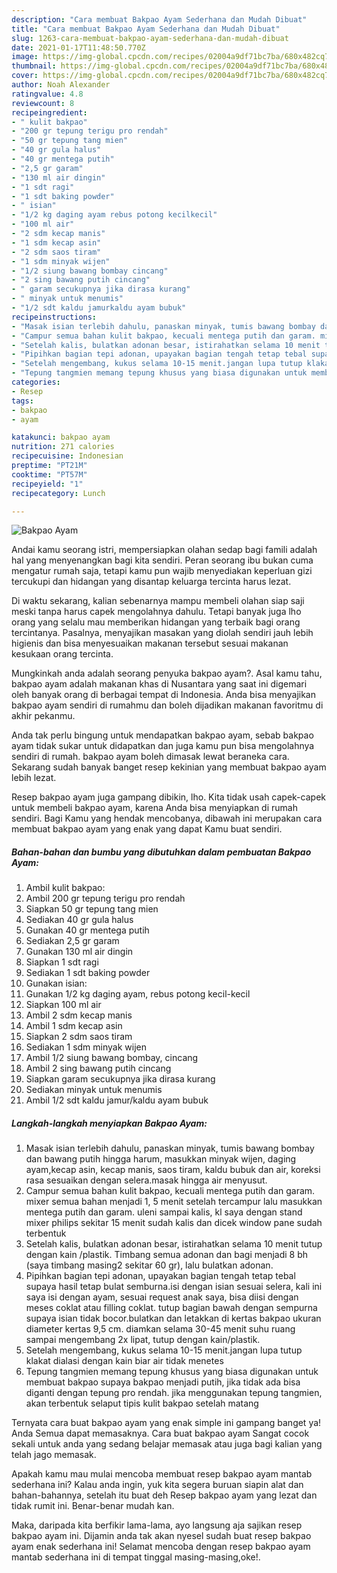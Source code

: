 ```yaml
---
description: "Cara membuat Bakpao Ayam Sederhana dan Mudah Dibuat"
title: "Cara membuat Bakpao Ayam Sederhana dan Mudah Dibuat"
slug: 1263-cara-membuat-bakpao-ayam-sederhana-dan-mudah-dibuat
date: 2021-01-17T11:48:50.770Z
image: https://img-global.cpcdn.com/recipes/02004a9df71bc7ba/680x482cq70/bakpao-ayam-foto-resep-utama.jpg
thumbnail: https://img-global.cpcdn.com/recipes/02004a9df71bc7ba/680x482cq70/bakpao-ayam-foto-resep-utama.jpg
cover: https://img-global.cpcdn.com/recipes/02004a9df71bc7ba/680x482cq70/bakpao-ayam-foto-resep-utama.jpg
author: Noah Alexander
ratingvalue: 4.8
reviewcount: 8
recipeingredient:
- " kulit bakpao"
- "200 gr tepung terigu pro rendah"
- "50 gr tepung tang mien"
- "40 gr gula halus"
- "40 gr mentega putih"
- "2,5 gr garam"
- "130 ml air dingin"
- "1 sdt ragi"
- "1 sdt baking powder"
- " isian"
- "1/2 kg daging ayam rebus potong kecilkecil"
- "100 ml air"
- "2 sdm kecap manis"
- "1 sdm kecap asin"
- "2 sdm saos tiram"
- "1 sdm minyak wijen"
- "1/2 siung bawang bombay cincang"
- "2 sing bawang putih cincang"
- " garam secukupnya jika dirasa kurang"
- " minyak untuk menumis"
- "1/2 sdt kaldu jamurkaldu ayam bubuk"
recipeinstructions:
- "Masak isian terlebih dahulu, panaskan minyak, tumis bawang bombay dan bawang putih hingga harum, masukkan minyak wijen, daging ayam,kecap asin, kecap manis, saos tiram, kaldu bubuk dan air, koreksi rasa sesuaikan dengan selera.masak hingga air menyusut."
- "Campur semua bahan kulit bakpao, kecuali mentega putih dan garam. mixer semua bahan menjadi 1, 5 menit setelah tercampur lalu masukkan mentega putih dan garam. uleni sampai kalis, kl saya dengan stand mixer philips sekitar 15 menit sudah kalis dan dicek window pane sudah terbentuk"
- "Setelah kalis, bulatkan adonan besar, istirahatkan selama 10 menit tutup dengan kain /plastik. Timbang semua adonan dan bagi menjadi 8 bh (saya timbang masing2 sekitar 60 gr), lalu bulatkan adonan."
- "Pipihkan bagian tepi adonan, upayakan bagian tengah tetap tebal supaya hasil tetap bulat semburna.isi dengan isian sesuai selera, kali ini saya isi dengan ayam, sesuai request anak saya, bisa diisi dengan meses coklat atau filling coklat. tutup bagian bawah dengan sempurna supaya isian tidak bocor.bulatkan dan letakkan di kertas bakpao ukuran diameter kertas 9,5 cm. diamkan selama 30-45 menit suhu ruang sampai mengembang 2x lipat, tutup dengan kain/plastik."
- "Setelah mengembang, kukus selama 10-15 menit.jangan lupa tutup klakat dialasi dengan kain biar air tidak menetes"
- "Tepung tangmien memang tepung khusus yang biasa digunakan untuk membuat bakpao supaya bakpao menjadi putih, jika tidak ada bisa diganti dengan tepung pro rendah. jika menggunakan tepung tangmien, akan terbentuk selaput tipis kulit bakpao setelah matang"
categories:
- Resep
tags:
- bakpao
- ayam

katakunci: bakpao ayam 
nutrition: 271 calories
recipecuisine: Indonesian
preptime: "PT21M"
cooktime: "PT57M"
recipeyield: "1"
recipecategory: Lunch

---
```



![Bakpao Ayam](https://img-global.cpcdn.com/recipes/02004a9df71bc7ba/680x482cq70/bakpao-ayam-foto-resep-utama.jpg)

Andai kamu seorang istri, mempersiapkan olahan sedap bagi famili adalah hal yang menyenangkan bagi kita sendiri. Peran seorang ibu bukan cuma mengatur rumah saja, tetapi kamu pun wajib menyediakan keperluan gizi tercukupi dan hidangan yang disantap keluarga tercinta harus lezat.

Di waktu  sekarang, kalian sebenarnya mampu membeli olahan siap saji meski tanpa harus capek mengolahnya dahulu. Tetapi banyak juga lho orang yang selalu mau memberikan hidangan yang terbaik bagi orang tercintanya. Pasalnya, menyajikan masakan yang diolah sendiri jauh lebih higienis dan bisa menyesuaikan makanan tersebut sesuai makanan kesukaan orang tercinta. 



Mungkinkah anda adalah seorang penyuka bakpao ayam?. Asal kamu tahu, bakpao ayam adalah makanan khas di Nusantara yang saat ini digemari oleh banyak orang di berbagai tempat di Indonesia. Anda bisa menyajikan bakpao ayam sendiri di rumahmu dan boleh dijadikan makanan favoritmu di akhir pekanmu.

Anda tak perlu bingung untuk mendapatkan bakpao ayam, sebab bakpao ayam tidak sukar untuk didapatkan dan juga kamu pun bisa mengolahnya sendiri di rumah. bakpao ayam boleh dimasak lewat beraneka cara. Sekarang sudah banyak banget resep kekinian yang membuat bakpao ayam lebih lezat.

Resep bakpao ayam juga gampang dibikin, lho. Kita tidak usah capek-capek untuk membeli bakpao ayam, karena Anda bisa menyiapkan di rumah sendiri. Bagi Kamu yang hendak mencobanya, dibawah ini merupakan cara membuat bakpao ayam yang enak yang dapat Kamu buat sendiri.

<!--inarticleads1-->

##### Bahan-bahan dan bumbu yang dibutuhkan dalam pembuatan Bakpao Ayam:

1. Ambil  kulit bakpao:
1. Ambil 200 gr tepung terigu pro rendah
1. Siapkan 50 gr tepung tang mien
1. Sediakan 40 gr gula halus
1. Gunakan 40 gr mentega putih
1. Sediakan 2,5 gr garam
1. Gunakan 130 ml air dingin
1. Siapkan 1 sdt ragi
1. Sediakan 1 sdt baking powder
1. Gunakan  isian:
1. Gunakan 1/2 kg daging ayam, rebus potong kecil-kecil
1. Siapkan 100 ml air
1. Ambil 2 sdm kecap manis
1. Ambil 1 sdm kecap asin
1. Siapkan 2 sdm saos tiram
1. Sediakan 1 sdm minyak wijen
1. Ambil 1/2 siung bawang bombay, cincang
1. Ambil 2 sing bawang putih cincang
1. Siapkan  garam secukupnya jika dirasa kurang
1. Sediakan  minyak untuk menumis
1. Ambil 1/2 sdt kaldu jamur/kaldu ayam bubuk




<!--inarticleads2-->

##### Langkah-langkah menyiapkan Bakpao Ayam:

1. Masak isian terlebih dahulu, panaskan minyak, tumis bawang bombay dan bawang putih hingga harum, masukkan minyak wijen, daging ayam,kecap asin, kecap manis, saos tiram, kaldu bubuk dan air, koreksi rasa sesuaikan dengan selera.masak hingga air menyusut.
1. Campur semua bahan kulit bakpao, kecuali mentega putih dan garam. mixer semua bahan menjadi 1, 5 menit setelah tercampur lalu masukkan mentega putih dan garam. uleni sampai kalis, kl saya dengan stand mixer philips sekitar 15 menit sudah kalis dan dicek window pane sudah terbentuk
1. Setelah kalis, bulatkan adonan besar, istirahatkan selama 10 menit tutup dengan kain /plastik. Timbang semua adonan dan bagi menjadi 8 bh (saya timbang masing2 sekitar 60 gr), lalu bulatkan adonan.
1. Pipihkan bagian tepi adonan, upayakan bagian tengah tetap tebal supaya hasil tetap bulat semburna.isi dengan isian sesuai selera, kali ini saya isi dengan ayam, sesuai request anak saya, bisa diisi dengan meses coklat atau filling coklat. tutup bagian bawah dengan sempurna supaya isian tidak bocor.bulatkan dan letakkan di kertas bakpao ukuran diameter kertas 9,5 cm. diamkan selama 30-45 menit suhu ruang sampai mengembang 2x lipat, tutup dengan kain/plastik.
1. Setelah mengembang, kukus selama 10-15 menit.jangan lupa tutup klakat dialasi dengan kain biar air tidak menetes
1. Tepung tangmien memang tepung khusus yang biasa digunakan untuk membuat bakpao supaya bakpao menjadi putih, jika tidak ada bisa diganti dengan tepung pro rendah. jika menggunakan tepung tangmien, akan terbentuk selaput tipis kulit bakpao setelah matang




Ternyata cara buat bakpao ayam yang enak simple ini gampang banget ya! Anda Semua dapat memasaknya. Cara buat bakpao ayam Sangat cocok sekali untuk anda yang sedang belajar memasak atau juga bagi kalian yang telah jago memasak.

Apakah kamu mau mulai mencoba membuat resep bakpao ayam mantab sederhana ini? Kalau anda ingin, yuk kita segera buruan siapin alat dan bahan-bahannya, setelah itu buat deh Resep bakpao ayam yang lezat dan tidak rumit ini. Benar-benar mudah kan. 

Maka, daripada kita berfikir lama-lama, ayo langsung aja sajikan resep bakpao ayam ini. Dijamin anda tak akan nyesel sudah buat resep bakpao ayam enak sederhana ini! Selamat mencoba dengan resep bakpao ayam mantab sederhana ini di tempat tinggal masing-masing,oke!.


